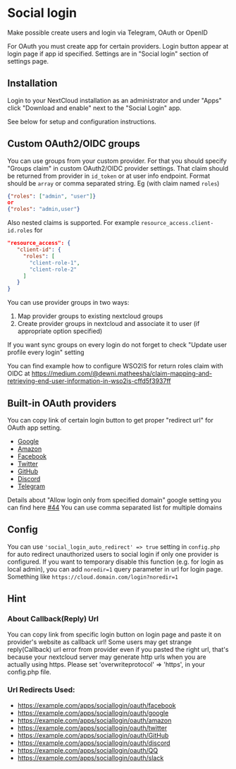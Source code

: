 # Social login

Make possible create users and login via Telegram, OAuth or OpenID

For OAuth you must create app for certain providers. Login button appear at login page if app id specified. Settings are in "Social login" section of settings page.

## Installation

Login to your NextCloud installation as an administrator and under "Apps" click "Download and enable" next to the "Social Login" app.

See below for setup and configuration instructions.



## Custom OAuth2/OIDC groups

You can use groups from your custom provider. For that you should specify "Groups claim" in custom OAuth2/OIDC provider settings. That claim should be returned from provider in `id_token` or at user info endpoint. Format should be `array` or comma separated string. Eg (with claim named `roles`)

```json
{"roles": ["admin", "user"]}
or
{"roles": "admin,user"}
```

Also nested claims is supported. For example `resource_access.client-id.roles` for

```json
"resource_access": {
   "client-id": {
     "roles": [
       "client-role-1",
       "client-role-2"
     ]
   }
}
```


You can use provider groups in two ways:

1. Map provider groups to existing nextcloud groups
2. Create provider groups in nextcloud and associate it to user (if appropriate option specified)

If you want sync groups on every login do not forget to check "Update user profile every login" setting

You can find example how to configure WSO2IS for return roles claim with OIDC at https://medium.com/@dewni.matheesha/claim-mapping-and-retrieving-end-user-information-in-wso2is-cffd5f3937ff

## Built-in OAuth providers

You can copy link of certain login button to get proper "redirect url" for OAuth app setting.

* [Google](https://github.com/zorn-v/nextcloud-social-login/blob/master/docs/sso/google.md)
* [Amazon](https://developer.amazon.com/loginwithamazon/console/site/lwa/overview.html)
* [Facebook](https://github.com/zorn-v/nextcloud-social-login/blob/master/docs/sso/facebook.md)
* [Twitter](https://github.com/zorn-v/nextcloud-social-login/blob/master/docs/sso/twitter.md)
* [GitHub](https://github.com/settings/developers)
* [Discord](https://discordapp.com/developers/applications/me#top)
* [Telegram](https://github.com/zorn-v/nextcloud-social-login/blob/master/docs/sso/telegram.md)

Details about "Allow login only from specified domain" google setting you can find here [#44](https://github.com/zorn-v/nextcloud-social-login/issues/44)
You can use comma separated list for multiple domains

## Config

You can use `'social_login_auto_redirect' => true` setting in `config.php` for auto redirect unauthorized users to social login if only one provider is configured.
If you want to temporary disable this function (e.g. for login as local admin), you can add `noredir=1` query parameter in url for login page. Something like `https://cloud.domain.com/login?noredir=1`

## Hint

### About Callback(Reply) Url
You can copy link from specific login button on login page and paste it on provider's website as callback url!
Some users may get strange reply(Callback) url error from provider even if you pasted the right url, that's because your nextcloud server may generate http urls when you are actually using https.
Please set 'overwriteprotocol' => 'https', in your config.php file.

### Url Redirects Used:
* https://example.com/apps/sociallogin/oauth/facebook
* https://example.com/apps/sociallogin/oauth/google
* https://example.com/apps/sociallogin/oauth/amazon
* https://example.com/apps/sociallogin/oauth/twitter
* https://example.com/apps/sociallogin/oauth/GitHub
* https://example.com/apps/sociallogin/oauth/discord
* https://example.com/apps/sociallogin/oauth/QQ
* https://example.com/apps/sociallogin/oauth/slack
